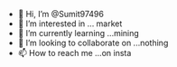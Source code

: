 - 👋 Hi, I’m @Sumit97496
- 👀 I’m interested in ... market
- 🌱 I’m currently learning ...mining
- 💞️ I’m looking to collaborate on ...nothing
- 📫 How to reach me ...on insta

<!---
Sumit97496/Sumit97496 is a ✨ special ✨ repository because its `README.md` (this file) appears on your GitHub profile.
You can click the Preview link to take a look at your changes.
--->
